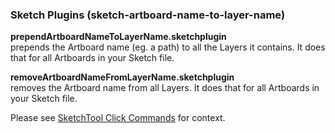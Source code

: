 ### Sketch Plugins (sketch-artboard-name-to-layer-name)

**prependArtboardNameToLayerName.sketchplugin**  
prepends the Artboard name (eg. a path) to all the Layers it contains. It does that for all Artboards in your Sketch file.

**removeArtboardNameFromLayerName.sketchplugin**  
removes the Artboard name from all Layers. It does that for all Artboards in your Sketch file.

Please see [SketchTool Click Commands](https://github.com/preciousforever/design-studio-tools/blob/master/sketchtool-click-commands/) for context.


